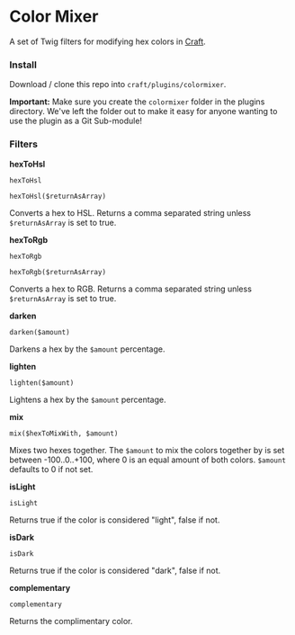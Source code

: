 # Color Mixer
A set of Twig filters for modifying hex colors in [Craft](http://buildwithcraft.com/).

### Install
Download / clone this repo into ```craft/plugins/colormixer```.

**Important:** Make sure you create the ```colormixer``` folder in the plugins directory.
We've left the folder out to make it easy for anyone wanting to use the plugin as a Git Sub-module!

### Filters
**hexToHsl**

```twig
hexToHsl

hexToHsl($returnAsArray)
```

Converts a hex to HSL. Returns a comma separated string unless ```$returnAsArray``` is set to true.


**hexToRgb**

```twig
hexToRgb

hexToRgb($returnAsArray)
```

Converts a hex to RGB. Returns a comma separated string unless ```$returnAsArray``` is set to true.


**darken**

```twig
darken($amount)
```

Darkens a hex by the ```$amount``` percentage.


**lighten**

```twig
lighten($amount)
```

Lightens a hex by the ```$amount``` percentage.


**mix**

```twig
mix($hexToMixWith, $amount)
```

Mixes two hexes together. The ```$amount``` to mix the colors together by is set between -100..0..+100, where 0 is an equal amount of both colors.
```$amount``` defaults to 0 if not set.


**isLight**

```twig
isLight
```

Returns true if the color is considered "light", false if not.


**isDark**

```twig
isDark
```

Returns true if the color is considered "dark", false if not.


**complementary**

```twig
complementary
```

Returns the complimentary color.